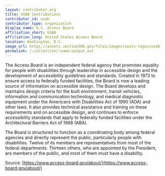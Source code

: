 ```yaml
---
layout: contributor_org
title: USAB Contributions
contributor_id: usab
contributor_type: organization
display_name: U.S. Access Board
affiliation_short: USAB
affiliation_long: United States Access Board
location: Washington, D.C.
image_url: https://assets.section508.gov/files/images/seals-logos/usab.jpg
permalink: /:collection/:name:output_ext
---
```

The Access Board is an independent federal agency that promotes equality for people with disabilities through leadership in accessible design and the development of accessibility guidelines and standards.  Created in 1973 to ensure access to federally funded facilities, the Board is now a leading source of information on accessible design.  The Board develops and maintains design criteria for the built environment, transit vehicles, information and communication technology, and medical diagnostic equipment under the Americans with Disabilities Act of 1990 (ADA) and other laws. It also provides technical assistance and training on these requirements and on accessible design, and continues to enforce accessibility standards that apply to federally funded facilities under the Architectural Barriers Act of 1968 (ABA).

The Board is structured to function as a coordinating body among federal agencies and directly represent the public, particularly people with disabilities.  Twelve of its members are representatives from most of the federal departments.  Thirteen others, who are appointed by the President, are members of the public, and most of them must have a disability.

Source: [https://www.access-board.gov/about/](https://www.access-board.gov/about/)